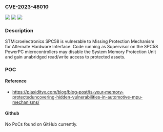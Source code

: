 ### [CVE-2023-48010](https://cve.mitre.org/cgi-bin/cvename.cgi?name=CVE-2023-48010)
![](https://img.shields.io/static/v1?label=Product&message=n%2Fa&color=blue)
![](https://img.shields.io/static/v1?label=Version&message=n%2Fa&color=blue)
![](https://img.shields.io/static/v1?label=Vulnerability&message=n%2Fa&color=brighgreen)

### Description

STMicroelectronics SPC58 is vulnerable to Missing Protection Mechanism for Alternate Hardware Interface. Code running as Supervisor on the SPC58 PowerPC microcontrollers may disable the System Memory Protection Unit and gain unabridged read/write access to protected assets.

### POC

#### Reference
- https://plaxidityx.com/blog/blog-post/is-your-memory-protecteduncovering-hidden-vulnerabilities-in-automotive-mpu-mechanisms/

#### Github
No PoCs found on GitHub currently.

